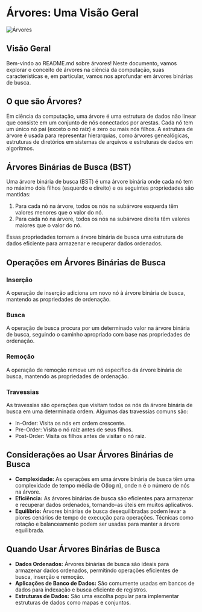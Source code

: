 # Árvores: Uma Visão Geral

![Árvores](https://example.com/tree.png)

## Visão Geral

Bem-vindo ao README.md sobre árvores! Neste documento, vamos explorar o conceito de árvores na ciência da computação, suas características e, em particular, vamos nos aprofundar em árvores binárias de busca.

## O que são Árvores?

Em ciência da computação, uma árvore é uma estrutura de dados não linear que consiste em um conjunto de nós conectados por arestas. Cada nó tem um único nó pai (exceto o nó raiz) e zero ou mais nós filhos. A estrutura de árvore é usada para representar hierarquias, como árvores genealógicas, estruturas de diretórios em sistemas de arquivos e estruturas de dados em algoritmos.

## Árvores Binárias de Busca (BST)

Uma árvore binária de busca (BST) é uma árvore binária onde cada nó tem no máximo dois filhos (esquerdo e direito) e os seguintes propriedades são mantidas:

1. Para cada nó na árvore, todos os nós na subárvore esquerda têm valores menores que o valor do nó.
2. Para cada nó na árvore, todos os nós na subárvore direita têm valores maiores que o valor do nó.

Essas propriedades tornam a árvore binária de busca uma estrutura de dados eficiente para armazenar e recuperar dados ordenados.

## Operações em Árvores Binárias de Busca

### Inserção

A operação de inserção adiciona um novo nó à árvore binária de busca, mantendo as propriedades de ordenação.

### Busca

A operação de busca procura por um determinado valor na árvore binária de busca, seguindo o caminho apropriado com base nas propriedades de ordenação.

### Remoção

A operação de remoção remove um nó específico da árvore binária de busca, mantendo as propriedades de ordenação.

### Travessias

As travessias são operações que visitam todos os nós da árvore binária de busca em uma determinada ordem. Algumas das travessias comuns são:

- In-Order: Visita os nós em ordem crescente.
- Pre-Order: Visita o nó raiz antes de seus filhos.
- Post-Order: Visita os filhos antes de visitar o nó raiz.

## Considerações ao Usar Árvores Binárias de Busca

- **Complexidade:** As operações em uma árvore binária de busca têm uma complexidade de tempo média de O(log n), onde n é o número de nós na árvore.
- **Eficiência:** As árvores binárias de busca são eficientes para armazenar e recuperar dados ordenados, tornando-as úteis em muitos aplicativos.
- **Equilíbrio:** Árvores binárias de busca desequilibradas podem levar a piores cenários de tempo de execução para operações. Técnicas como rotação e balanceamento podem ser usadas para manter a árvore equilibrada.

## Quando Usar Árvores Binárias de Busca

- **Dados Ordenados:** Árvores binárias de busca são ideais para armazenar dados ordenados, permitindo operações eficientes de busca, inserção e remoção.
- **Aplicações de Banco de Dados:** São comumente usadas em bancos de dados para indexação e busca eficiente de registros.
- **Estruturas de Dados:** São uma escolha popular para implementar estruturas de dados como mapas e conjuntos.
